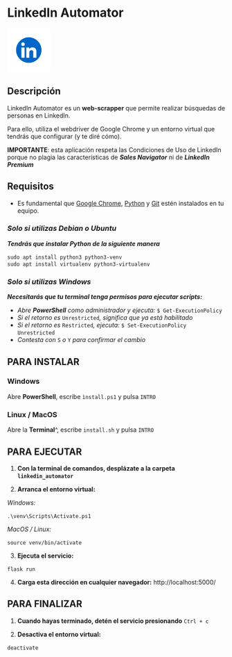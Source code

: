 # LinkedIn Automator
<img src="static/LinkedIn_Logo.png" alt="LinkedIn Logo" width="100">

## Descripción
LinkedIn Automator es un **web-scrapper** que permite realizar búsquedas de personas en LinkedIn. 

Para ello, utiliza el webdriver de Google Chrome y un entorno virtual que tendrás que configurar (y te diré cómo).

**IMPORTANTE**: esta aplicación respeta las Condiciones de Uso de LinkedIn porque no plagia las características de ***Sales Navigator*** ni de ***LinkedIn Premium***

## Requisitos
* Es fundamental que [Google Chrome](https://www.google.com/chrome/), [Python](https://www.python.org/downloads/) y [Git](https://git-scm.com/downloads?ref=allthings.how) estén instalados en tu equipo.

### *Solo si utilizas Debian o Ubuntu*
***Tendrás que instalar Python de la siguiente manera***

```
sudo apt install python3 python3-venv
sudo apt install virtualenv python3-virtualenv
```


### *Solo si utilizas Windows*
***Necesitarás que tu terminal tenga permisos para ejecutar scripts:***

* *Abre **PowerShell** como administrador y ejecuta:* ```$ Get-ExecutionPolicy```
* *Si el retorno es* ```Unrestricted```*, significa que ya está habilitado*
* *Si el retorno es* ```Restricted```*, ejecuta:* ``` $ Set-ExecutionPolicy Unrestricted ```
* *Contesta con* ```S``` *o* ```Y``` *para confirmar el cambio*


## PARA INSTALAR

### Windows
Abre **PowerShell**, escribe ```ìnstall.ps1``` y pulsa ```INTRO```

### Linux / MacOS
Abre la **Terminal**^, escribe ```install.sh``` y pulsa ```INTRO```

## PARA EJECUTAR
1. **Con la terminal de comandos, desplázate a la carpeta ```linkedin_automator```**

2. **Arranca el entorno virtual:**

*Windows:*
```
.\venv\Scripts\Activate.ps1
```

*MacOS / Linux:*

```
source venv/bin/activate
```

3. **Ejecuta el servicio:**
```
flask run
```

4. **Carga esta dirección en cualquier navegador:**
http://localhost:5000/

## PARA FINALIZAR
1. **Cuando hayas terminado, detén el servicio presionando** ```Ctrl + c```

2. **Desactiva el entorno virtual:**
```
deactivate
```